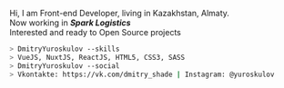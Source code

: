Hi, I am Front-end Developer, living in Kazakhstan, Almaty.\
Now working in ***Spark Logistics***\
Interested and ready to Open Source projects

```bash
> DmitryYuroskulov --skills
> VueJS, NuxtJS, ReactJS, HTML5, CSS3, SASS
> DmitryYuroskulov --social
> Vkontakte: https://vk.com/dmitry_shade | Instagram: @yuroskulov
```
